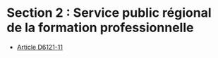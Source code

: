 # Section 2 : Service public régional de la formation professionnelle

* [Article D6121-11](./LEGIARTI000032049098.md)
